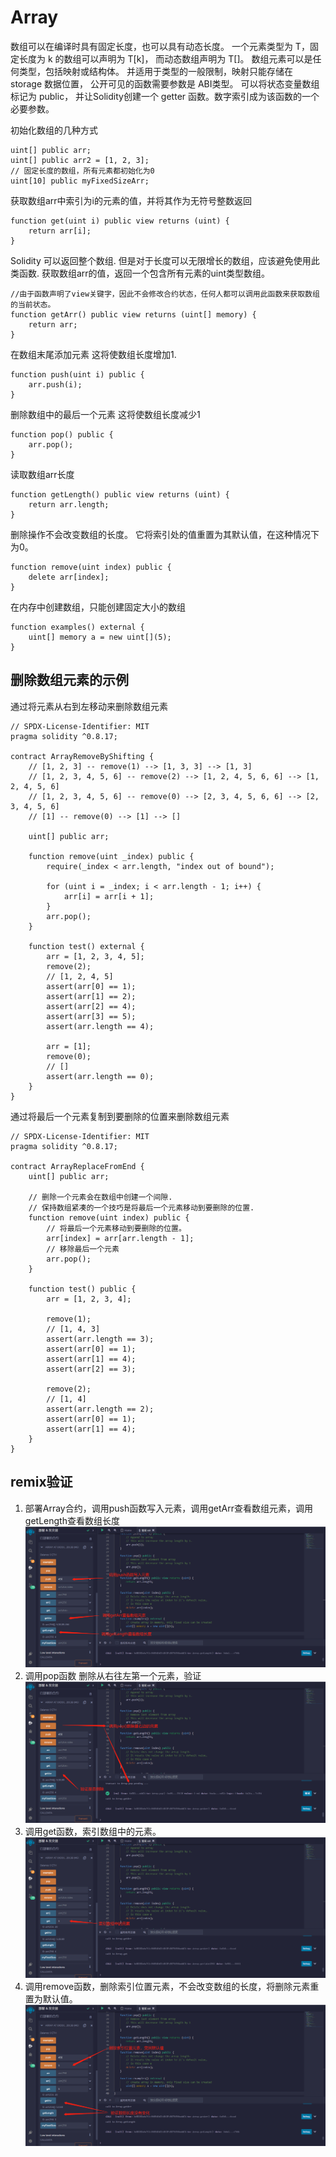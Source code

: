 # Array
数组可以在编译时具有固定长度，也可以具有动态长度。
一个元素类型为 T，固定长度为 k 的数组可以声明为 T[k]， 而动态数组声明为 T[]。
数组元素可以是任何类型，包括映射或结构体。 并适用于类型的一般限制，映射只能存储在 storage 数据位置， 公开可见的函数需要参数是 ABI类型。
可以将状态变量数组标记为 public， 并让Solidity创建一个 getter 函数。数字索引成为该函数的一个必要参数。

初始化数组的几种方式
```solidity
uint[] public arr;
uint[] public arr2 = [1, 2, 3];
// 固定长度的数组，所有元素都初始化为0
uint[10] public myFixedSizeArr;
```
获取数组arr中索引为i的元素的值，并将其作为无符号整数返回
```solidity
function get(uint i) public view returns (uint) {
    return arr[i];
}
```
Solidity 可以返回整个数组.
但是对于长度可以无限增长的数组，应该避免使用此类函数.
获取数组arr的值，返回一个包含所有元素的uint类型数组。
```solidity
//由于函数声明了view关键字，因此不会修改合约状态，任何人都可以调用此函数来获取数组的当前状态。
function getArr() public view returns (uint[] memory) {
    return arr;
}
```

在数组末尾添加元素
这将使数组长度增加1.
```solidity
function push(uint i) public {
    arr.push(i);
}
```

删除数组中的最后一个元素
这将使数组长度减少1
```solidity
function pop() public {
    arr.pop();
}
```

读取数组arr长度
```solidity
function getLength() public view returns (uint) {
    return arr.length;
}
```

删除操作不会改变数组的长度。
它将索引处的值重置为其默认值，在这种情况下为0。
```solidity
function remove(uint index) public {
    delete arr[index];
}
```
在内存中创建数组，只能创建固定大小的数组
```solidity
function examples() external {
    uint[] memory a = new uint[](5);
}
```


## 删除数组元素的示例
通过将元素从右到左移动来删除数组元素

```solidity
// SPDX-License-Identifier: MIT
pragma solidity ^0.8.17;

contract ArrayRemoveByShifting {
    // [1, 2, 3] -- remove(1) --> [1, 3, 3] --> [1, 3]
    // [1, 2, 3, 4, 5, 6] -- remove(2) --> [1, 2, 4, 5, 6, 6] --> [1, 2, 4, 5, 6]
    // [1, 2, 3, 4, 5, 6] -- remove(0) --> [2, 3, 4, 5, 6, 6] --> [2, 3, 4, 5, 6]
    // [1] -- remove(0) --> [1] --> []

    uint[] public arr;

    function remove(uint _index) public {
        require(_index < arr.length, "index out of bound");

        for (uint i = _index; i < arr.length - 1; i++) {
            arr[i] = arr[i + 1];
        }
        arr.pop();
    }

    function test() external {
        arr = [1, 2, 3, 4, 5];
        remove(2);
        // [1, 2, 4, 5]
        assert(arr[0] == 1);
        assert(arr[1] == 2);
        assert(arr[2] == 4);
        assert(arr[3] == 5);
        assert(arr.length == 4);

        arr = [1];
        remove(0);
        // []
        assert(arr.length == 0);
    }
}
```
通过将最后一个元素复制到要删除的位置来删除数组元素
```solidity
// SPDX-License-Identifier: MIT
pragma solidity ^0.8.17;

contract ArrayReplaceFromEnd {
    uint[] public arr;

    // 删除一个元素会在数组中创建一个间隙.
    // 保持数组紧凑的一个技巧是将最后一个元素移动到要删除的位置.
    function remove(uint index) public {
        // 将最后一个元素移动到要删除的位置。
        arr[index] = arr[arr.length - 1];
        // 移除最后一个元素
        arr.pop();
    }

    function test() public {
        arr = [1, 2, 3, 4];

        remove(1);
        // [1, 4, 3]
        assert(arr.length == 3);
        assert(arr[0] == 1);
        assert(arr[1] == 4);
        assert(arr[2] == 3);

        remove(2);
        // [1, 4]
        assert(arr.length == 2);
        assert(arr[0] == 1);
        assert(arr[1] == 4);
    }
}
```

## remix验证
1. 部署Array合约，调用push函数写入元素，调用getArr查看数组元素，调用getLength查看数组长度
![13-1.jpg](./img/13-1.jpg)
2. 调用pop函数 删除从右往左第一个元素，验证
![13-2.jpg](./img/13-2.jpg)
3. 调用get函数，索引数组中的元素。
![13-3.jpg](./img/13-3.jpg)
4. 调用remove函数，删除索引位置元素，不会改变数组的长度，将删除元素重置为默认值。
![13-4.jpg](./img/13-4.jpg)
